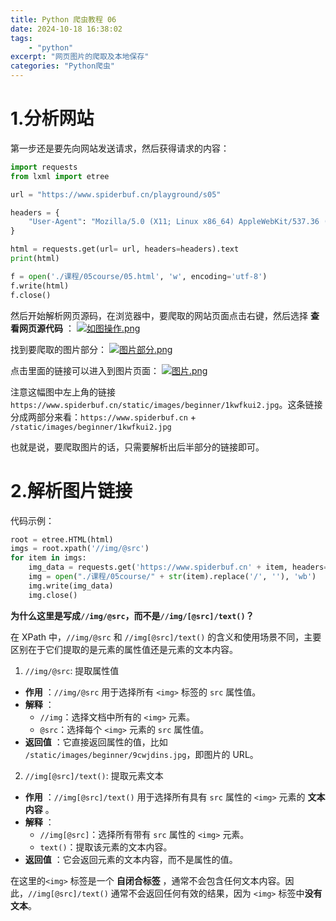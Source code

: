 ```yaml
---
title: Python 爬虫教程 06
date: 2024-10-18 16:38:02
tags:
    - "python"
excerpt: "网页图片的爬取及本地保存"
categories: "Python爬虫"
---
```



# 1.分析网站

第一步还是要先向网站发送请求，然后获得请求的内容：
```Python
import requests
from lxml import etree

url = "https://www.spiderbuf.cn/playground/s05"

headers = {
    "User-Agent": "Mozilla/5.0 (X11; Linux x86_64) AppleWebKit/537.36 (KHTML, like Gecko) Chrome/130.0.0.0 Safari/537.36",
}

html = requests.get(url= url, headers=headers).text
print(html)

f = open('./课程/05course/05.html', 'w', encoding='utf-8')
f.write(html)
f.close()
```

然后开始解析网页源码，在浏览器中，要爬取的网站页面点击右键，然后选择 **查看网页源代码** ：
[![如图操作.png](https://s21.ax1x.com/2024/10/18/pAUDMm4.png)](https://imgse.com/i/pAUDMm4)

找到要爬取的图片部分：
[![图片部分.png](https://s21.ax1x.com/2024/10/18/pAUD8t1.png)](https://imgse.com/i/pAUD8t1)

点击里面的链接可以进入到图片页面：
[![图片.png](https://s21.ax1x.com/2024/10/18/pAUD8t1.png)](https://imgse.com/i/pAUD8t1)

注意这幅图中左上角的链接`https://www.spiderbuf.cn/static/images/beginner/1kwfkui2.jpg`。这条链接分成两部分来看：`https://www.spiderbuf.cn` + `/static/images/beginner/1kwfkui2.jpg`

也就是说，要爬取图片的话，只需要解析出后半部分的链接即可。

# 2.解析图片链接

代码示例：
```Python
root = etree.HTML(html)
imgs = root.xpath('//img/@src')
for item in imgs:
    img_data = requests.get('https://www.spiderbuf.cn' + item, headers=headers).content     # content 表示以二进制解析内容
    img = open("./课程/05course/" + str(item).replace('/', ''), 'wb')   # b 表示以二进制的方式写入
    img.write(img_data)
    img.close()
```

**为什么这里是写成`//img/@src`，而不是`//img/[@src]/text()`？**

在 XPath 中，`//img/@src` 和 `//img[@src]/text()` 的含义和使用场景不同，主要区别在于它们提取的是元素的属性值还是元素的文本内容。

1. `//img/@src`: 提取属性值

- **作用** ：`//img/@src` 用于选择所有 `<img>` 标签的 `src` 属性值。
- **解释** ：
  - `//img`：选择文档中所有的 `<img>` 元素。
  - `@src`：选择每个 `<img>` 元素的 `src` 属性值。
- **返回值** ：它直接返回属性的值，比如 `/static/images/beginner/9cwjdins.jpg`，即图片的 URL。

2. `//img[@src]/text()`: 提取元素文本

- **作用** ：`//img[@src]/text()` 用于选择所有具有 `src` 属性的 `<img>` 元素的 **文本内容** 。
- **解释** ：
  - `//img[@src]`：选择所有带有 `src` 属性的 `<img>` 元素。
  - `text()`：提取该元素的文本内容。
- **返回值** ：它会返回元素的文本内容，而不是属性的值。

在这里的`<img>` 标签是一个 **自闭合标签** ，通常不会包含任何文本内容。因此，`//img[@src]/text()` 通常不会返回任何有效的结果，因为 `<img>` 标签中**没有文本**。